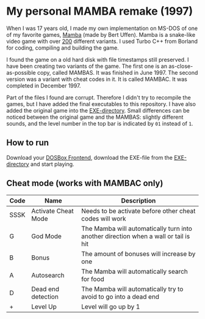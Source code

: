 # My personal MAMBA remake (1997)

When I was 17 years old, I made my own implementation on MS-DOS of one of my favorite games, [Mamba](https://nl.wikipedia.org/wiki/Mamba_(spel)) (made by Bert Uffen). Mamba is a snake-like video game with over [200](https://www.mobygames.com/group/3173/snake-variants/sort:date/page:1/) different variants. I used Turbo C++ from Borland for coding, compiling and building the game.

I found the game on a old hard disk with file timestamps still preserved. I have been creating two variants of the game. The first one is an as-close-as-possible copy, called MAMBAS. It was finished in June 1997. The second version was a variant with cheat codes in it. It is called MAMBAC. It was completed in December 1997.

Part of the files I found are corrupt. Therefore I didn't try to recompile the games, but I have added the final executables to this repository. I have also added the original game into the [EXE-directory](EXE/). Small differences can be noticed between the original game and the MAMBAS: slightly different sounds, and the level number in the top bar is indicated by `01` instead of `1`.

## How to run
Download your [DOSBox Frontend](https://www.dosbox.com/download.php?main=1), download the EXE-file from the [EXE-directory](EXE/) and start playing.

## Cheat mode (works with MAMBAC only)

|Code |Name | Description                                                                             |
|-----|-----|-----------------------------------------------------------------------------------------|
|SSSK |Activate Cheat Mode | Needs to be activate before other cheat codes will work                  |
|G    |God Mode | The Mamba will automatically turn into another direction when a wall or tail is hit |
|B    |Bonus | The amount of bonuses will increase by one                                             |
|A    |Autosearch | The Mamba will automatically search for food
|D    | Dead end detection | The Mamba will automatically try to avoid to go into a dead end
|+    | Level Up | Level will go up by 1
